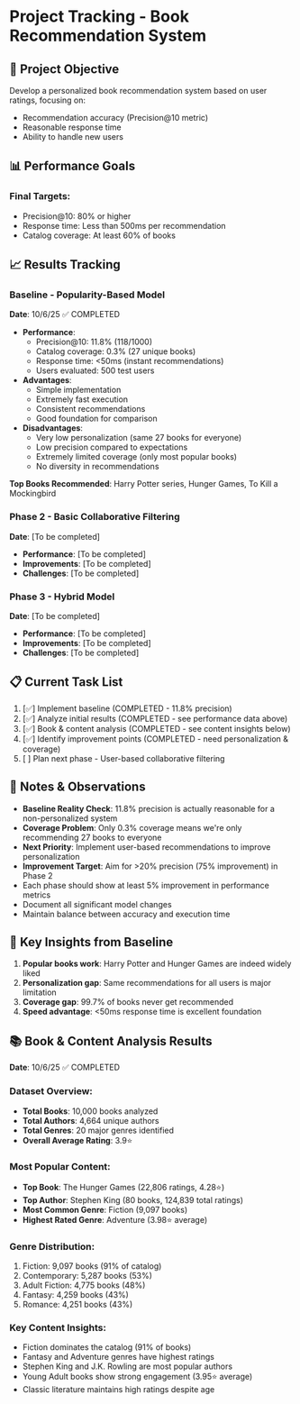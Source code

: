 # Project Tracking - Book Recommendation System

## 🎯 Project Objective
Develop a personalized book recommendation system based on user ratings, focusing on:
- Recommendation accuracy (Precision@10 metric)
- Reasonable response time
- Ability to handle new users

## 📊 Performance Goals
### Final Targets:
- Precision@10: 80% or higher
- Response time: Less than 500ms per recommendation
- Catalog coverage: At least 60% of books

## 📈 Results Tracking

### Baseline - Popularity-Based Model
**Date**: 10/6/25 ✅ COMPLETED
- **Performance**:
  - Precision@10: 11.8% (118/1000)
  - Catalog coverage: 0.3% (27 unique books)
  - Response time: <50ms (instant recommendations)
  - Users evaluated: 500 test users
- **Advantages**:
  - Simple implementation
  - Extremely fast execution
  - Consistent recommendations
  - Good foundation for comparison
- **Disadvantages**:
  - Very low personalization (same 27 books for everyone)
  - Low precision compared to expectations
  - Extremely limited coverage (only most popular books)
  - No diversity in recommendations

**Top Books Recommended**: Harry Potter series, Hunger Games, To Kill a Mockingbird

### Phase 2 - Basic Collaborative Filtering
**Date**: [To be completed]
- **Performance**: [To be completed]
- **Improvements**: [To be completed]
- **Challenges**: [To be completed]

### Phase 3 - Hybrid Model
**Date**: [To be completed]
- **Performance**: [To be completed]
- **Improvements**: [To be completed]
- **Challenges**: [To be completed]

## 📋 Current Task List
1. [✅] Implement baseline (COMPLETED - 11.8% precision)
2. [✅] Analyze initial results (COMPLETED - see performance data above)
3. [✅] Book & content analysis (COMPLETED - see content insights below)
4. [✅] Identify improvement points (COMPLETED - need personalization & coverage)
5. [ ] Plan next phase - User-based collaborative filtering

## 📝 Notes & Observations
- **Baseline Reality Check**: 11.8% precision is actually reasonable for a non-personalized system
- **Coverage Problem**: Only 0.3% coverage means we're only recommending 27 books to everyone
- **Next Priority**: Implement user-based recommendations to improve personalization
- **Improvement Target**: Aim for >20% precision (75% improvement) in Phase 2
- Each phase should show at least 5% improvement in performance metrics
- Document all significant model changes
- Maintain balance between accuracy and execution time

## 🎯 Key Insights from Baseline
1. **Popular books work**: Harry Potter and Hunger Games are indeed widely liked
2. **Personalization gap**: Same recommendations for all users is major limitation
3. **Coverage gap**: 99.7% of books never get recommended
4. **Speed advantage**: <50ms response time is excellent foundation

## 📚 Book & Content Analysis Results
**Date**: 10/6/25 ✅ COMPLETED

### Dataset Overview:
- **Total Books**: 10,000 books analyzed
- **Total Authors**: 4,664 unique authors
- **Total Genres**: 20 major genres identified
- **Overall Average Rating**: 3.9⭐

### Most Popular Content:
- **Top Book**: The Hunger Games (22,806 ratings, 4.28⭐)
- **Top Author**: Stephen King (80 books, 124,839 total ratings)
- **Most Common Genre**: Fiction (9,097 books)
- **Highest Rated Genre**: Adventure (3.98⭐ average)

### Genre Distribution:
1. Fiction: 9,097 books (91% of catalog)
2. Contemporary: 5,287 books (53%)
3. Adult Fiction: 4,775 books (48%)
4. Fantasy: 4,259 books (43%)
5. Romance: 4,251 books (43%)

### Key Content Insights:
- Fiction dominates the catalog (91% of books)
- Fantasy and Adventure genres have highest ratings
- Stephen King and J.K. Rowling are most popular authors
- Young Adult books show strong engagement (3.95⭐ average)
- Classic literature maintains high ratings despite age 